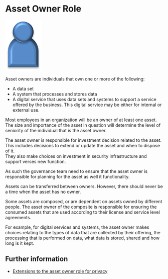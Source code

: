 <!-- SPDX-License-Identifier: Apache-2.0 -->

# Asset Owner Role

![Icon](asset-owner-role.png)

Asset owners are individuals that own one or more of the following:
* A data set
* A system that processes and stores data
* A digital service that uses data sets and systems to support a
service offered by the business.  This digital service may be either
for internal or external use.

Most employees in an organization will be an owner of at least one asset.
The size and importance of the asset in question will determine the level
of seniority of
the individual that is the asset owner.

The asset owner is responsible for investment decision related to
the asset.  This includes decisions to extend or update the asset and when
to dispose of it.  
They also make choices on investment in security infrastructure
and support verses new function.

As such the governance team need to ensure that the asset owner is
responsible for planning for the asset as well
it functionality.

Assets can be transferred between owners.
However, there should never be a time when the asset has no owner.

Some assets are composed, or are dependent on assets owned by different
people.  The asset owner of the composite is responsible for
ensuring the consumed assets that are used according to their
license and service level agreements.

For example, for digital services and systems, the asset owner makes choices
relating to the types of data that are
collected by their offering, the processing that is
performed on data,
what data is stored, shared and how long is it kept.

## Further information

* [Extensions to the asset owner role for privacy](../../data-privacy-pack/role-extensions-for-privacy.md)